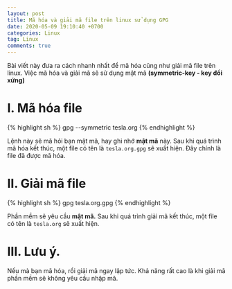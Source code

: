```yaml
---
layout: post
title: Mã hóa và giải mã file trên linux sử dụng GPG
date: 2020-05-09 19:10:40 +0700
categories: Linux
tag: Linux
comments: true
---
```


Bài viết này đưa ra cách nhanh nhất để mã hóa cũng như giải mã file trên linux. Việc mã hóa và giải mã sẽ sử dụng mật mã **(symmetric-key - key đổi xứng)**

# I. Mã hóa file
{% highlight sh %}
gpg --symmetric tesla.org
{% endhighlight %}


Lệnh này sẽ mã hỏi bạn mật mã, hay ghi nhớ **mật mã** này. Sau khi quá trình mã hóa kết thúc, một file có tên là `tesla.org.gpg` sẽ xuất hiện. Đây chính là file đã được mã hóa.

# II. Giải mã file
{% highlight sh %}
gpg tesla.org.gpg
{% endhighlight %}

Phần mềm sẽ yêu cầu **mật mã.** Sau khi quá trình giải mã kết thúc, một file có tên là `tesla.org` sẽ xuất hiện.


# III. Lưu ý.
Nếu mà bạn mã hóa, rồi giải mã ngay lập tức. Khả năng rất cao là khi giải mã phần mềm sẽ không yêu cầu nhập mã.
